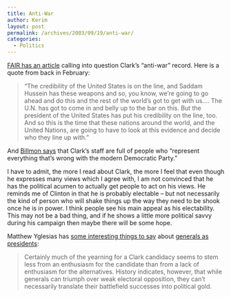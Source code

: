 ```yaml
---
title: Anti-War
author: Kerim
layout: post
permalink: /archives/2003/09/19/anti-war/
categories:
  - Politics
---
```

<a href="http://www.fair.org/press-releases/clark-antiwar.html" onclick="_gaq.push(['_trackEvent', 'outbound-article', 'http://www.fair.org/press-releases/clark-antiwar.html', 'FAIR has an article']);" >FAIR has an article</a> calling into question Clark&#8217;s &#8220;anti-war&#8221; record. Here is a quote from back in February:


>   &#8220;The credibility of the United States is on the line, and Saddam Hussein has these weapons and so, you know, we&#8217;re going to go ahead and do this and the rest of the world&#8217;s got to get with us&#8230;. The U.N. has got to come in and belly up to the bar on this. But the president of the United States has put his credibility on the line, too. And so this is the time that these nations around the world, and the United Nations, are going to have to look at this evidence and decide who they line up with.&#8221;


And <a href="http://billmon.org/archives/000582.html" onclick="_gaq.push(['_trackEvent', 'outbound-article', 'http://billmon.org/archives/000582.html', 'Billmon says']);" >Billmon says</a> that Clark&#8217;s staff are full of people who &#8220;represent everything that&#8217;s wrong with the modern Democratic Party.&#8221;

I have to admit, the more I read about Clark, the more I feel that even though he expresses many views which I agree with, I am not convinced that he has the political acumen to actually get people to act on his views. He reminds me of Clinton in that he is probably electable &#8211; but not necessarily the kind of person who will shake things up the way they need to be shook once he is in power. I think people see his main appeal as his electability. This may not be a bad thing, and if he shows a little more political savvy during his campaign then maybe there will be some hope.

Matthew Yglesias has <a href="http://www.prospect.org/webfeatures/2003/09/yglesias-m-09-17.html" onclick="_gaq.push(['_trackEvent', 'outbound-article', 'http://www.prospect.org/webfeatures/2003/09/yglesias-m-09-17.html', 'some interesting things to say']);" >some interesting things to say</a> about <a href="http://test.oxus.net/archives/000071.html" onclick="_gaq.push(['_trackEvent', 'outbound-article', 'http://test.oxus.net/archives/000071.html', 'generals as presidents']);" >generals as presidents</a>:


>   Certainly much of the yearning for a Clark candidacy seems to stem less from an enthusiasm for the candidate than from a lack of enthusiasm for the alternatives. History indicates, however, that while generals can triumph over weak electoral opposition, they can&#8217;t necessarily translate their battlefield successes into political gold.


